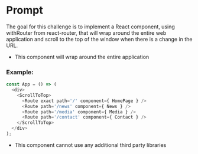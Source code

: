 # Prompt

The goal for this challenge is to implement a React component, using withRouter from react-router, that will wrap around the entire web application and scroll to the top of the window when there is a change in the URL.

* This component will wrap around the entire application
### Example:
```javascript
const App = () => (
  <div>
    <ScrollToTop>
      <Route exact path='/' component={ HomePage } />
      <Route path='/news' component={ News } />
      <Route path='/media' component={ Media } />
      <Route path='/contact' component={ Contact } />
    </ScrollToTop>
  </div>
);
```
* This component cannot use any additional third party libraries
